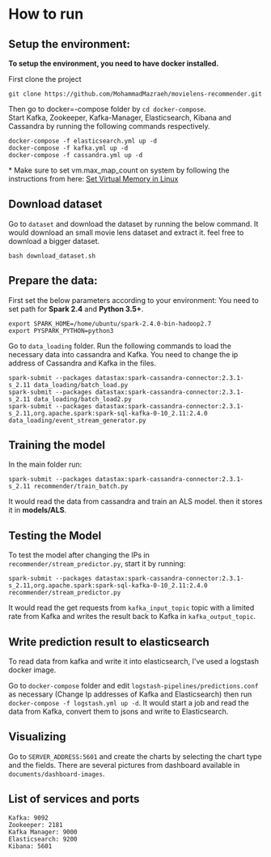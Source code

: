 # How to run

## Setup the environment:
**To setup the environment, you need to have docker installed.**

  
First clone the project 
```
git clone https://github.com/MohammadMazraeh/movielens-recommender.git
```
Then go to docker=-compose folder by ``cd docker-compose``.  
Start Kafka, Zookeeper, Kafka-Manager, Elasticsearch, Kibana and Cassandra by running the following commands respectively.

```
docker-compose -f elasticsearch.yml up -d
docker-compose -f kafka.yml up -d
docker-compose -f cassandra.yml up -d
```
\* Make sure to set vm.max_map_count on system by following the instructions from here: [Set Virtual Memory  in Linux][Elasticsearch System Configuration]

[Elasticsearch System Configuration]: https://www.elastic.co/guide/en/elasticsearch/reference/current/vm-max-map-count.html

## Download dataset
Go to `dataset` and download the dataset by running the below command. It would download an small movie lens dataset and extract it. feel free to download a bigger dataset.
```
bash download_dataset.sh
```
## Prepare the data:
First set the below parameters according to your environment:
You need to set path for **Spark 2.4** and **Python 3.5+**.

```
export SPARK_HOME=/home/ubuntu/spark-2.4.0-bin-hadoop2.7
export PYSPARK_PYTHON=python3
```

Go to `data_loading` folder. Run the following commands to load the necessary data into cassandra and Kafka.
You need to change the ip address of Cassandra and Kafka in the files.
```
spark-submit --packages datastax:spark-cassandra-connector:2.3.1-s_2.11 data_loading/batch_load.py
spark-submit --packages datastax:spark-cassandra-connector:2.3.1-s_2.11 data_loading/batch_load2.py
spark-submit --packages datastax:spark-cassandra-connector:2.3.1-s_2.11,org.apache.spark:spark-sql-kafka-0-10_2.11:2.4.0 data_loading/event_stream_generator.py
```

## Training the model

In the main folder run:
```
spark-submit --packages datastax:spark-cassandra-connector:2.3.1-s_2.11 recommender/train_batch.py
```
It would read the data from cassandra and train an ALS model. then it stores it in **models/ALS**.

## Testing the Model

To test the model after changing the IPs in `recommender/stream_predictor.py`, start it by running:
```
spark-submit --packages datastax:spark-cassandra-connector:2.3.1-s_2.11,org.apache.spark:spark-sql-kafka-0-10_2.11:2.4.0 recommender/stream_predictor.py
```
It would read the get requests from `kafka_input_topic` topic with a limited rate from Kafka and writes the result back to Kafka in `kafka_output_topic`. 

## Write prediction result to elasticsearch

To read data from kafka and write it into elasticsearch, I've used a logstash docker image.

Go to `docker-compose` folder and edit `logstash-pipelines/predictions.conf` as necessary (Change Ip addresses of Kafka and Elasticsearch)
then run `docker-compose -f logstash.yml up -d`. It would start a job and read the data from Kafka, convert them to jsons and write to Elasticsearch.

## Visualizing

Go to `SERVER_ADDRESS:5601` and create the charts by selecting the chart type and the fields. There are several pictures from dashboard available in `documents/dashboard-images`.

## List of services and ports
```
Kafka: 9092  
Zookeeper: 2181
Kafka Manager: 9000  
Elasticsearch: 9200
Kibana: 5601 
```
